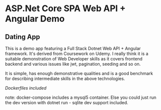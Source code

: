 # ASP.Net Core SPA Web API + Angular Demo

## Dating App

This is a demo app featuring a Full Stack Dotnet Web API + Angular framework. It's derived from Coursework on Udemy. I really think it is a suitable demonstration of Web Developer skills as it covers frontend backend and various issues like jwt, pagination, seeding and so on.

It is simple, has enough demonstrative qualities and is a good benchmark for describing intermediate skills in the above technologies.

*Dockerfiles included*

note:
docker-compose includes a mysql5 container. Else you could just run the dev version with dotnet run - sqlite dev support included.
